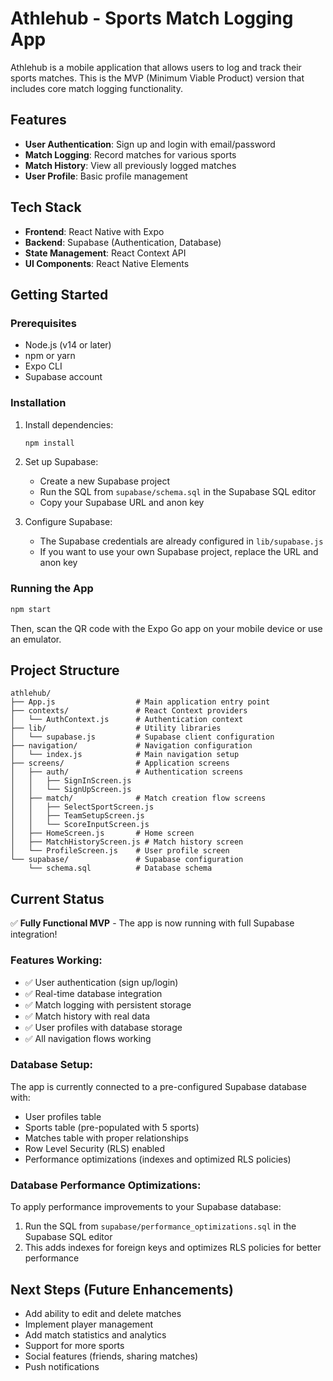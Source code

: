 # Athlehub - Sports Match Logging App

Athlehub is a mobile application that allows users to log and track their sports matches. This is the MVP (Minimum Viable Product) version that includes core match logging functionality.

## Features

- **User Authentication**: Sign up and login with email/password
- **Match Logging**: Record matches for various sports
- **Match History**: View all previously logged matches
- **User Profile**: Basic profile management

## Tech Stack

- **Frontend**: React Native with Expo
- **Backend**: Supabase (Authentication, Database)
- **State Management**: React Context API
- **UI Components**: React Native Elements

## Getting Started

### Prerequisites

- Node.js (v14 or later)
- npm or yarn
- Expo CLI
- Supabase account

### Installation

1. Install dependencies:

   ```bash
   npm install
   ```

2. Set up Supabase:
   - Create a new Supabase project
   - Run the SQL from `supabase/schema.sql` in the Supabase SQL editor
   - Copy your Supabase URL and anon key

3. Configure Supabase:
   - The Supabase credentials are already configured in `lib/supabase.js`
   - If you want to use your own Supabase project, replace the URL and anon key

### Running the App

```bash
npm start
```

Then, scan the QR code with the Expo Go app on your mobile device or use an emulator.

## Project Structure

```
athlehub/
├── App.js                  # Main application entry point
├── contexts/               # React Context providers
│   └── AuthContext.js      # Authentication context
├── lib/                    # Utility libraries
│   └── supabase.js         # Supabase client configuration
├── navigation/             # Navigation configuration
│   └── index.js            # Main navigation setup
├── screens/                # Application screens
│   ├── auth/               # Authentication screens
│   │   ├── SignInScreen.js
│   │   └── SignUpScreen.js
│   ├── match/              # Match creation flow screens
│   │   ├── SelectSportScreen.js
│   │   ├── TeamSetupScreen.js
│   │   └── ScoreInputScreen.js
│   ├── HomeScreen.js       # Home screen
│   ├── MatchHistoryScreen.js # Match history screen
│   └── ProfileScreen.js    # User profile screen
└── supabase/               # Supabase configuration
    └── schema.sql          # Database schema
```

## Current Status

✅ **Fully Functional MVP** - The app is now running with full Supabase integration!

### Features Working:
- ✅ User authentication (sign up/login)
- ✅ Real-time database integration
- ✅ Match logging with persistent storage
- ✅ Match history with real data
- ✅ User profiles with database storage
- ✅ All navigation flows working

### Database Setup:
The app is currently connected to a pre-configured Supabase database with:
- User profiles table
- Sports table (pre-populated with 5 sports)
- Matches table with proper relationships
- Row Level Security (RLS) enabled
- Performance optimizations (indexes and optimized RLS policies)

### Database Performance Optimizations:
To apply performance improvements to your Supabase database:
1. Run the SQL from `supabase/performance_optimizations.sql` in the Supabase SQL editor
2. This adds indexes for foreign keys and optimizes RLS policies for better performance

## Next Steps (Future Enhancements)

- Add ability to edit and delete matches
- Implement player management
- Add match statistics and analytics
- Support for more sports
- Social features (friends, sharing matches)
- Push notifications

